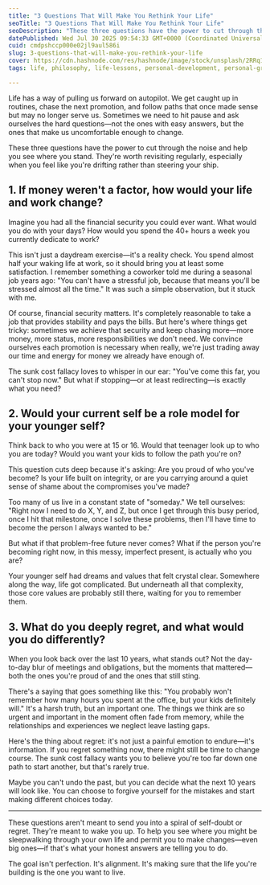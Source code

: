 ```yaml
---
title: "3 Questions That Will Make You Rethink Your Life"
seoTitle: "3 Questions That Will Make You Rethink Your Life"
seoDescription: "These three questions have the power to cut through the noise and help you see where you stand. They're worth revisiting regularly."
datePublished: Wed Jul 30 2025 09:54:33 GMT+0000 (Coordinated Universal Time)
cuid: cmdpshccp000e02jl9aul586i
slug: 3-questions-that-will-make-you-rethink-your-life
cover: https://cdn.hashnode.com/res/hashnode/image/stock/unsplash/2RRq1BHPq4E/upload/7fbea55e3b16a3ad86b05c0045200d17.jpeg
tags: life, philosophy, life-lessons, personal-development, personal-growth

---
```


Life has a way of pulling us forward on autopilot. We get caught up in routines, chase the next promotion, and follow paths that once made sense but may no longer serve us. Sometimes we need to hit pause and ask ourselves the hard questions—not the ones with easy answers, but the ones that make us uncomfortable enough to change.

These three questions have the power to cut through the noise and help you see where you stand. They're worth revisiting regularly, especially when you feel like you're drifting rather than steering your ship.

## 1\. If money weren't a factor, how would your life and work change?

Imagine you had all the financial security you could ever want. What would you do with your days? How would you spend the 40+ hours a week you currently dedicate to work?

This isn't just a daydream exercise—it's a reality check. You spend almost half your waking life at work, so it should bring you at least some satisfaction. I remember something a coworker told me during a seasonal job years ago: "You can't have a stressful job, because that means you'll be stressed almost all the time." It was such a simple observation, but it stuck with me.

Of course, financial security matters. It's completely reasonable to take a job that provides stability and pays the bills. But here's where things get tricky: sometimes we achieve that security and keep chasing more—more money, more status, more responsibilities we don't need. We convince ourselves each promotion is necessary when really, we're just trading away our time and energy for money we already have enough of.

The sunk cost fallacy loves to whisper in our ear: "You've come this far, you can't stop now." But what if stopping—or at least redirecting—is exactly what you need?

## 2\. Would your current self be a role model for your younger self?

Think back to who you were at 15 or 16. Would that teenager look up to who you are today? Would you want your kids to follow the path you're on?

This question cuts deep because it's asking: Are you proud of who you've become? Is your life built on integrity, or are you carrying around a quiet sense of shame about the compromises you've made?

Too many of us live in a constant state of "someday." We tell ourselves: "Right now I need to do X, Y, and Z, but once I get through this busy period, once I hit that milestone, once I solve these problems, then I'll have time to become the person I always wanted to be."

But what if that problem-free future never comes? What if the person you're becoming right now, in this messy, imperfect present, is actually who you are?

Your younger self had dreams and values that felt crystal clear. Somewhere along the way, life got complicated. But underneath all that complexity, those core values are probably still there, waiting for you to remember them.

## 3\. What do you deeply regret, and what would you do differently?

When you look back over the last 10 years, what stands out? Not the day-to-day blur of meetings and obligations, but the moments that mattered—both the ones you're proud of and the ones that still sting.

There's a saying that goes something like this: "You probably won't remember how many hours you spent at the office, but your kids definitely will." It's a harsh truth, but an important one. The things we think are so urgent and important in the moment often fade from memory, while the relationships and experiences we neglect leave lasting gaps.

Here's the thing about regret: it's not just a painful emotion to endure—it's information. If you regret something now, there might still be time to change course. The sunk cost fallacy wants you to believe you're too far down one path to start another, but that's rarely true.

Maybe you can't undo the past, but you can decide what the next 10 years will look like. You can choose to forgive yourself for the mistakes and start making different choices today.

---

These questions aren't meant to send you into a spiral of self-doubt or regret. They're meant to wake you up. To help you see where you might be sleepwalking through your own life and permit you to make changes—even big ones—if that's what your honest answers are telling you to do.

The goal isn't perfection. It's alignment. It's making sure that the life you're building is the one you want to live.